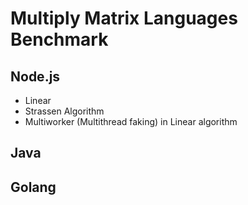 # Multiply Matrix Languages Benchmark

## Node.js
- Linear
- Strassen Algorithm
- Multiworker (Multithread faking) in Linear algorithm
  
## Java

## Golang
